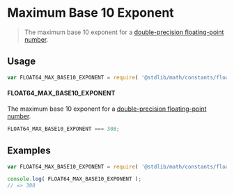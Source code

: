 # Maximum Base 10 Exponent

> The maximum base 10 exponent for a [double-precision floating-point number][ieee754].

<section class="usage">

## Usage

``` javascript
var FLOAT64_MAX_BASE10_EXPONENT = require( '@stdlib/math/constants/float64-max-base10-exponent' );
```

#### FLOAT64_MAX_BASE10_EXPONENT

The maximum base 10 exponent for a [double-precision floating-point number][ieee754].

``` javascript
FLOAT64_MAX_BASE10_EXPONENT === 308;
```

<!-- </usage> -->


<section class="examples">

## Examples

<!-- TODO: better example -->

``` javascript
var FLOAT64_MAX_BASE10_EXPONENT = require( '@stdlib/math/constants/float64-max-base10-exponent' );

console.log( FLOAT64_MAX_BASE10_EXPONENT );
// => 308
```

<!-- </examples> -->


<section class="links">

[ieee754]: https://en.wikipedia.org/wiki/IEEE_754-1985

<!-- </links> -->
